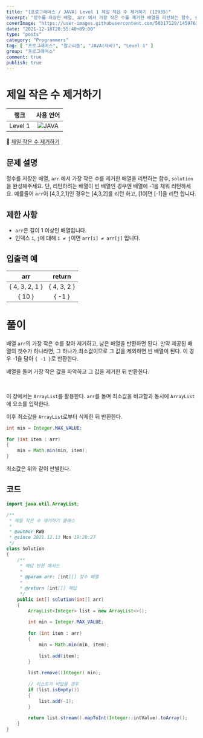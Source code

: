 ```yaml
---
title: "[프로그래머스 / JAVA] Level 1 제일 작은 수 제거하기 (12935)"
excerpt: "정수를 저장한 배열, arr 에서 가장 작은 수를 제거한 배열을 리턴하는 함수, solution을 완성해주세요. 단, 리턴하려는 배열이 빈 배열인 경우엔 배열에 -1을 채워 리턴하세요. 예를들어 arr이 [4,3,2,1]인 경우는 [4,3,2]를 리턴 하고, [10]면 [-1]을 리턴 합니다."
coverImage: "https://user-images.githubusercontent.com/50317129/145976356-6b5d1430-31c0-4c34-829e-6be8f747ab19.png"
date: "2021-12-18T20:55:40+09:00"
type: "posts"
category: "Programmers"
tag: [ "프로그래머스", "알고리즘", "JAVA(자바)", "Level 1" ]
group: "프로그래머스"
comment: true
publish: true
---
```


# 제일 작은 수 제거하기

|  랭크   |                                                      사용 언어                                                      |
| :-----: | :-----------------------------------------------------------------------------------------------------------------: |
| Level 1 | ![JAVA](https://shields.io/badge/java-JDK%2011-lightgray?logo=java&style=plastic&logoColor=white&labelColor=orange) |

🔗 [제일 작은 수 제거하기](https://programmers.co.kr/learn/courses/30/lessons/12935)





## 문제 설명

정수를 저장한 배열, `arr` 에서 가장 작은 수를 제거한 배열을 리턴하는 함수, `solution`을 완성해주세요. 단, 리턴하려는 배열이 빈 배열인 경우엔 배열에 -1을 채워 리턴하세요. 예를들어 `arr`이 [4,3,2,1]인 경우는 [4,3,2]를 리턴 하고, [10]면 [-1]을 리턴 합니다.





## 제한 사항

* `arr`은 길이 1 이상인 배열입니다.
* 인덱스 `i`, `j`에 대해 `i ≠ j`이면 `arr[i] ≠ arr[j]` 입니다.





## 입출력 예

|      arr       |   return    |
| :------------: | :---------: |
| { 4, 3, 2, 1 } | { 4, 3, 2 } |
|     { 10 }     |   { -1 }    |










# 풀이

배열 `arr`의 가장 작은 수를 찾아 제거하고, 남은 배열을 반환하면 된다. 만약 제공된 배열의 갯수가 하나라면, 그 하나가 최소값이므로 그 값을 제외하면 빈 배열이 된다. 이 경우 -1을 담아 `{ -1 }`로 반환한다.

배열을 돌며 가장 작은 값을 파악하고 그 값을 제거한 뒤 반환한다.

<br />

이 장에서는 `ArrayList`를 활용한다. `arr`를 돌며 최소값을 비교함과 동시에 `ArrayList`에 요소를 입력한다.

이후 최소값을 `ArrayList`로부터 삭제한 뒤 반환한다.

``` java
int min = Integer.MAX_VALUE;
		
for (int item : arr)
{
	min = Math.min(min, item);
}
```

최소값은 위와 같이 판별한다.





## 코드

``` java
import java.util.ArrayList;

/**
 * 제일 작은 수 제거하기 클래스
 *
 * @author RWB
 * @since 2021.12.13 Mon 19:20:27
 */
class Solution
{
	/**
	 * 해답 반환 메서드
	 *
	 * @param arr: [int[]] 정수 배열
	 *
	 * @return [int[]] 해답
	 */
	public int[] solution(int[] arr)
	{
		ArrayList<Integer> list = new ArrayList<>();
		
		int min = Integer.MAX_VALUE;
		
		for (int item : arr)
		{
			min = Math.min(min, item);
			
			list.add(item);
		}
		
		list.remove((Integer) min);
		
		// 리스트가 비었을 경우
		if (list.isEmpty())
		{
			list.add(-1);
		}
		
		return list.stream().mapToInt(Integer::intValue).toArray();
	}
}
```